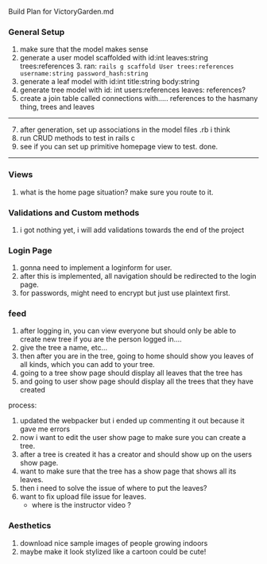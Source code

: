 Build Plan for VictoryGarden.md

### General Setup

1. make sure that the model makes sense
2. generate a user model scaffolded with id:int leaves:string trees:references
    3. ran: `rails g scaffold User trees:references username:string password_hash:string`
3. generate a leaf model with id:int title:string body:string
4. generate tree model with id: int users:references leaves: references?
5. create a join table called connections with..... references to the hasmany thing, trees and leaves 

---
 
7. after generation, set up associations in the model files .rb i think 
8. run CRUD methods to test in rails c 
9. see if you can set up primitive homepage view to test. done. 

---

### Views

1. what is the home page situation? make sure you route to it. 


### Validations and Custom methods
1. i got nothing yet, i will add validations towards the end of the project

### Login Page
1. gonna need to implement a loginform for user. 
2. after this is implemented, all navigation should be redirected to the login page. 
3. for passwords, might need to encrypt but just use plaintext first. 

### feed
1. after logging in, you can view everyone but should only be able to create new tree if you are the person logged in....
2. give the tree a name, etc...
3. then after you are in the tree, going to home should show you leaves of all kinds, which you can add to your tree. 
4. going to a tree show page should display all leaves that the tree has
5. and going to user show page should display all the trees that they have created 


process:

1. updated the webpacker but i ended up commenting it out because it gave me errors
2. now i want to edit the user show page to make sure you can create a tree. 
3. after a tree is created it has a creator and should show up on the users show page. 
3. want to make sure that the tree has a show page that shows all its leaves. 
4. then i need to solve the issue of where to put the leaves?
5. want to fix upload file issue for leaves. 
    - where is the instructor video ?




### Aesthetics

1. download nice sample images of people growing indoors
2. maybe make it look stylized like a cartoon could be cute!

